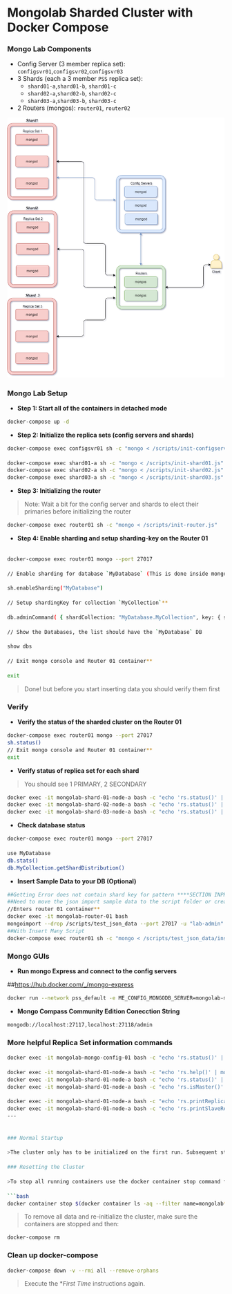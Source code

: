 Mongolab Sharded Cluster with Docker Compose
============================================

### Mongo Lab Components

* Config Server (3 member replica set): `configsvr01`,`configsvr02`,`configsvr03`
* 3 Shards (each a 3 member `PSS` replica set):
	* `shard01-a`,`shard01-b`, `shard01-c`
	* `shard02-a`,`shard02-b`, `shard02-c`
	* `shard03-a`,`shard03-b`, `shard03-c`
* 2 Routers (mongos): `router01`, `router02`


![PSS Diagram](https://github.com/AlexBautista/mongodb-cluster-lab/blob/master/images/MongoDBLabClusterPSS.png)


### Mongo Lab Setup

- **Step 1: Start all of the containers in detached mode**

```bash
docker-compose up -d
```

- **Step 2: Initialize the replica sets (config servers and shards)**

```bash
docker-compose exec configsvr01 sh -c "mongo < /scripts/init-configserver.js"

docker-compose exec shard01-a sh -c "mongo < /scripts/init-shard01.js"
docker-compose exec shard02-a sh -c "mongo < /scripts/init-shard02.js"
docker-compose exec shard03-a sh -c "mongo < /scripts/init-shard03.js"
```

- **Step 3: Initializing the router**
>Note: Wait a bit for the config server and shards to elect their primaries before initializing the router

```bash
docker-compose exec router01 sh -c "mongo < /scripts/init-router.js"
```

- **Step 4: Enable sharding and setup sharding-key on the Router 01**

```bash

docker-compose exec router01 mongo --port 27017

// Enable sharding for database `MyDatabase` (This is done inside mongos console)

sh.enableSharding("MyDatabase")

// Setup shardingKey for collection `MyCollection`**

db.adminCommand( { shardCollection: "MyDatabase.MyCollection", key: { supplierId: "hashed" } } )

// Show the Databases, the list should have the `MyDatabase` DB

show dbs

// Exit mongo console and Router 01 container**

exit

```

>Done! but before you start inserting data you should verify them first

### Verify

- **Verify the status of the sharded cluster on the Router 01**

```bash
docker-compose exec router01 mongo --port 27017
sh.status()
// Exit mongo console and Router 01 container**
exit
```

- **Verify status of replica set for each shard**
> You should see 1 PRIMARY, 2 SECONDARY

```bash
docker exec -it mongolab-shard-01-node-a bash -c "echo 'rs.status()' | mongo --port 27017" 
docker exec -it mongolab-shard-02-node-a bash -c "echo 'rs.status()' | mongo --port 27017" 
docker exec -it mongolab-shard-03-node-a bash -c "echo 'rs.status()' | mongo --port 27017" 
```

- **Check database status**
```bash
docker-compose exec router01 mongo --port 27017

use MyDatabase
db.stats()
db.MyCollection.getShardDistribution()
```

- **Insert Sample Data to your DB (Optional)**
```bash
##Getting Error does not contain shard key for pattern ****SECTION INPROGRESS***
##Need to move the json import sample data to the script folder or create a new temporal shared folder for data load.
//Enters router 01 container**
docker exec -it mongolab-router-01 bash
mongoimport --drop /scripts/test_json_data --port 27017 -u "lab-admin" -p "lab-pass" --authenticationDatabase "admin" --db lastlab --collection products
##With Insert Many Script
docker-compose exec router01 sh -c "mongo < /scripts/test_json_data/insert-sample-data.js"
```


### Mongo GUIs

- **Run mongo Express and connect to the config servers**

##https://hub.docker.com/_/mongo-express

```bash
docker run --network pss_default -e ME_CONFIG_MONGODB_SERVER=mongolab-mongo-config-01,mongolab-mongo-config-02,mongolab-mongo-config-03 -p 8081:8081 mongo-express
```

- **Mongo Compass Community Edition Conecction String**
```bash
mongodb://localhost:27117,localhost:27118/admin
```

### More helpful Replica Set information commands

```bash
docker exec -it mongolab-mongo-config-01 bash -c "echo 'rs.status()' | mongo --port 27017"

docker exec -it mongolab-shard-01-node-a bash -c "echo 'rs.help()' | mongo --port 27017"
docker exec -it mongolab-shard-01-node-a bash -c "echo 'rs.status()' | mongo --port 27017" 
docker exec -it mongolab-shard-01-node-a bash -c "echo 'rs.isMaster()' | mongo --port 27017" 

docker exec -it mongolab-shard-01-node-a bash -c "echo 'rs.printReplicationInfo()' | mongo --port 27017" 
docker exec -it mongolab-shard-01-node-a bash -c "echo 'rs.printSlaveReplicationInfo()' | mongo --port 27017"
---


### Normal Startup

>The cluster only has to be initialized on the first run. Subsequent startup can be achieved simply with `docker-compose up` or `docker-compose up -d`

### Resetting the Cluster

>To stop all running containers use the docker container stop command followed by a list of all containers IDs.

```bash
docker container stop $(docker container ls -aq --filter name=mongolab* )
```

>To remove all data and re-initialize the cluster, make sure the containers are stopped and then:

```bash
docker-compose rm
```

### Clean up docker-compose
```bash
docker-compose down -v --rmi all --remove-orphans
```

>Execute the **First Time* instructions again.